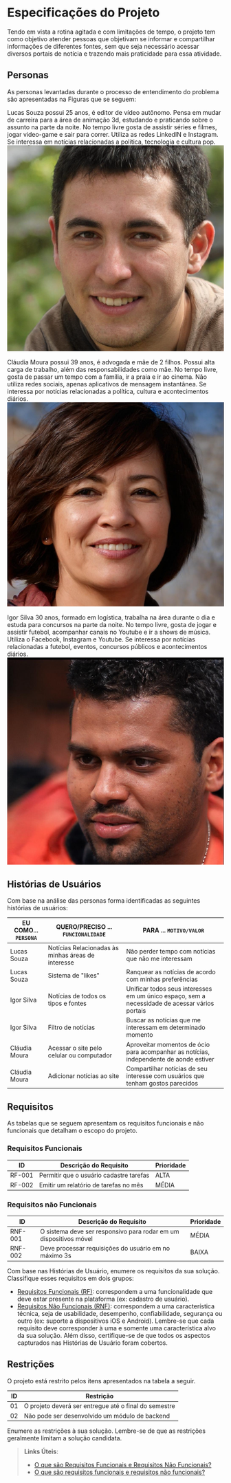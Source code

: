 # Especificações do Projeto


Tendo em vista a rotina agitada e com limitações de tempo, o projeto tem como objetivo atender pessoas que objetivam se informar e compartilhar informações de diferentes fontes, sem que seja necessário acessar diversos portais de notícia e trazendo mais praticidade para essa atividade.


## Personas


As personas levantadas durante o processo de entendimento do problema são apresentadas na Figuras que se seguem:

Lucas Souza possui 25 anos, é editor de vídeo autônomo. Pensa em mudar de carreira para a área de animação 3d, estudando e praticando sobre o assunto na parte da noite. No tempo livre gosta de assistir séries e filmes, jogar video-game e sair para correr. Utiliza as redes LinkedIN e Instagram. Se interessa em notícias relacionadas a política, tecnologia e cultura pop.
![lucas](img/lucas.png)

Cláudia Moura possui 39 anos, é advogada e mãe de 2 filhos. Possui alta carga de trabalho, além das responsabilidades como mãe. No tempo livre, gosta de passar um tempo com a família, ir a praia e ir ao cinema. Não utiliza redes sociais, apenas aplicativos de mensagem instantânea. Se interessa por notícias relacionadas a política, cultura e acontecimentos diários.
![lucas](img/claudia.png)

Igor Silva 30 anos, formado em logística, trabalha na área durante o dia e estuda para concursos na parte da noite. No tempo livre, gosta de jogar e assistir futebol, acompanhar canais no Youtube e ir a shows de música. Utiliza o Facebook, Instagram e Youtube. Se interessa por notícias relacionadas a futebol, eventos, concursos públicos e acontecimentos diários.
![lucas](img/igor.png)


## Histórias de Usuários

Com base na análise das personas forma identificadas as seguintes histórias de usuários:

|EU COMO... `PERSONA`| QUERO/PRECISO ... `FUNCIONALIDADE` |PARA ... `MOTIVO/VALOR`                 |
|--------------------|------------------------------------|----------------------------------------|
|Lucas Souza         | Notícias Relacionadas às minhas áreas de interesse    | Não perder tempo com notícias que não me interessam|
|Lucas Souza         | Sistema de "likes"                 | Ranquear as notícias de acordo com minhas preferências         |
|Igor Silva          | Notícias de todos os tipos e fontes| Unificar todos seus interesses em um único espaço, sem a necessidade de acessar vários portais  |
|Igor Silva          | Filtro de notícias         | Buscar as notícias que me interessam em determinado momento |
|Cláudia Moura       | Acessar o site pelo celular ou computador  | Aproveitar momentos de ócio para acompanhar as notícias, independente de aonde estiver      |
|Cláudia Moura       | Adicionar notícias ao site            | Compartilhar notícias de seu interesse com usuários que tenham gostos parecidos |


## Requisitos

As tabelas que se seguem apresentam os requisitos funcionais e não funcionais que detalham o escopo do projeto.

### Requisitos Funcionais

|ID    | Descrição do Requisito  | Prioridade |
|------|-----------------------------------------|----|
|RF-001| Permitir que o usuário cadastre tarefas | ALTA | 
|RF-002| Emitir um relatório de tarefas no mês   | MÉDIA |


### Requisitos não Funcionais

|ID     | Descrição do Requisito  |Prioridade |
|-------|-------------------------|----|
|RNF-001| O sistema deve ser responsivo para rodar em um dispositivos móvel | MÉDIA | 
|RNF-002| Deve processar requisições do usuário em no máximo 3s |  BAIXA | 

Com base nas Histórias de Usuário, enumere os requisitos da sua solução. Classifique esses requisitos em dois grupos:

- [Requisitos Funcionais
 (RF)](https://pt.wikipedia.org/wiki/Requisito_funcional):
 correspondem a uma funcionalidade que deve estar presente na
  plataforma (ex: cadastro de usuário).
- [Requisitos Não Funcionais
  (RNF)](https://pt.wikipedia.org/wiki/Requisito_n%C3%A3o_funcional):
  correspondem a uma característica técnica, seja de usabilidade,
  desempenho, confiabilidade, segurança ou outro (ex: suporte a
  dispositivos iOS e Android).
Lembre-se que cada requisito deve corresponder à uma e somente uma
característica alvo da sua solução. Além disso, certifique-se de que
todos os aspectos capturados nas Histórias de Usuário foram cobertos.

## Restrições

O projeto está restrito pelos itens apresentados na tabela a seguir.

|ID| Restrição                                             |
|--|-------------------------------------------------------|
|01| O projeto deverá ser entregue até o final do semestre |
|02| Não pode ser desenvolvido um módulo de backend        |


Enumere as restrições à sua solução. Lembre-se de que as restrições geralmente limitam a solução candidata.

> **Links Úteis**:
> - [O que são Requisitos Funcionais e Requisitos Não Funcionais?](https://codificar.com.br/requisitos-funcionais-nao-funcionais/)
> - [O que são requisitos funcionais e requisitos não funcionais?](https://analisederequisitos.com.br/requisitos-funcionais-e-requisitos-nao-funcionais-o-que-sao/)
